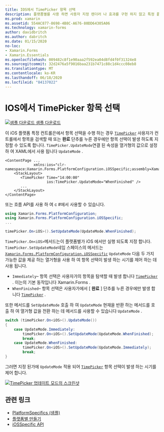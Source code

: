 ```yaml
---
title: IOS에서 TimePicker 항목 선택
description: 플랫폼별를 사용 하면 사용자 지정 렌더러 나 효과를 구현 하지 않고 특정 플랫폼 에서만 사용할 수 있는 기능을 사용할 수 있습니다. 이 문서에서는 TimePicker에서 항목 선택을 수행 하는 시기를 제어 하는 iOS 플랫폼별를 사용 하는 방법을 설명 합니다.
ms.prod: xamarin
ms.assetid: 554AC877-8698-4B8C-A676-80DD64305A06
ms.technology: xamarin-forms
author: davidbritch
ms.author: dabritch
ms.date: 01/15/2020
no-loc:
- Xamarin.Forms
- Xamarin.Essentials
ms.openlocfilehash: 009482c8f1e90aaa2f592ea04d8fd4f0f31324e8
ms.sourcegitcommit: 32d2476a5f9016baa231b7471c88c1d4ccc08eb8
ms.translationtype: MT
ms.contentlocale: ko-KR
ms.lasthandoff: 06/18/2020
ms.locfileid: "84137022"
---
```

# <a name="timepicker-item-selection-on-ios"></a>IOS에서 TimePicker 항목 선택

[![샘플 다운로드](~/media/shared/download.png) 샘플 다운로드](https://docs.microsoft.com/samples/xamarin/xamarin-forms-samples/userinterface-platformspecifics)

이 iOS 플랫폼 특정 컨트롤은에서 항목 선택을 수행 하는 경우 [`TimePicker`](xref:Xamarin.Forms.TimePicker) 사용자가 컨트롤에서 항목을 검색할 때 또는 **완료** 단추를 누른 경우에만 항목 선택이 발생 하도록 지정할 수 있도록 합니다. `TimePicker.UpdateMode`연결 된 속성을 열거형의 값으로 설정 하 여 XAML에서 사용 됩니다 `UpdateMode` .

```xaml
<ContentPage ...
             xmlns:ios="clr-namespace:Xamarin.Forms.PlatformConfiguration.iOSSpecific;assembly=Xamarin.Forms.Core">
    <StackLayout>
       <TimePicker Time="14:00:00"
                   ios:TimePicker.UpdateMode="WhenFinished" />
       ...
    </StackLayout>
</ContentPage>
```

또는 흐름 API를 사용 하 여 c #에서 사용할 수 있습니다.

```csharp
using Xamarin.Forms.PlatformConfiguration;
using Xamarin.Forms.PlatformConfiguration.iOSSpecific;
...

timePicker.On<iOS>().SetUpdateMode(UpdateMode.WhenFinished);
```

`TimePicker.On<iOS>`메서드는이 플랫폼별가 iOS 에서만 실행 되도록 지정 합니다. `TimePicker.SetUpdateMode`네임 스페이스의 메서드는 [`Xamarin.Forms.PlatformConfiguration.iOSSpecific`](xref:Xamarin.Forms.PlatformConfiguration.iOSSpecific) `UpdateMode` 다음 두 가지 가능한 값을 제공 하는 열거형을 사용 하 여 항목 선택이 발생 하는 시기를 제어 하는 데 사용 됩니다.

- `Immediately`– 항목 선택은 사용자가의 항목을 탐색할 때 발생 합니다 [`TimePicker`](xref:Xamarin.Forms.TimePicker) . 이는의 기본 동작입니다 Xamarin.Forms .
- `WhenFinished`– 항목 선택은 사용자가에서 [ **완료** ] 단추를 누른 경우에만 발생 합니다 [`TimePicker`](xref:Xamarin.Forms.TimePicker) .

또한 메서드를 `SetUpdateMode` 호출 하 여 `UpdateMode` 현재을 반환 하는 메서드를 호출 하 여 열거형 값을 전환 하는 데 메서드를 사용할 수 있습니다 `UpdateMode` .

```csharp
switch (timePicker.On<iOS>().UpdateMode())
{
    case UpdateMode.Immediately:
        timePicker.On<iOS>().SetUpdateMode(UpdateMode.WhenFinished);
        break;
    case UpdateMode.WhenFinished:
        timePicker.On<iOS>().SetUpdateMode(UpdateMode.Immediately);
        break;
}
```

그러면 지정 된가에 `UpdateMode` 적용 되어 [`TimePicker`](xref:Xamarin.Forms.TimePicker) 항목 선택이 발생 하는 시기를 제어 합니다.

[![TimePicker 업데이트 모드의 스크린샷](timepicker-selection-images/timepicker-updatemode.png "TimePicker UpdateMode 플랫폼 관련")](timepicker-selection-images/timepicker-updatemode-large.png#lightbox "TimePicker UpdateMode 플랫폼 관련")

## <a name="related-links"></a>관련 링크

- [PlatformSpecifics (샘플)](https://docs.microsoft.com/samples/xamarin/xamarin-forms-samples/userinterface-platformspecifics)
- [플랫폼별 만들기](~/xamarin-forms/platform/platform-specifics/index.md#creating-platform-specifics)
- [iOSSpecific API](xref:Xamarin.Forms.PlatformConfiguration.iOSSpecific)
